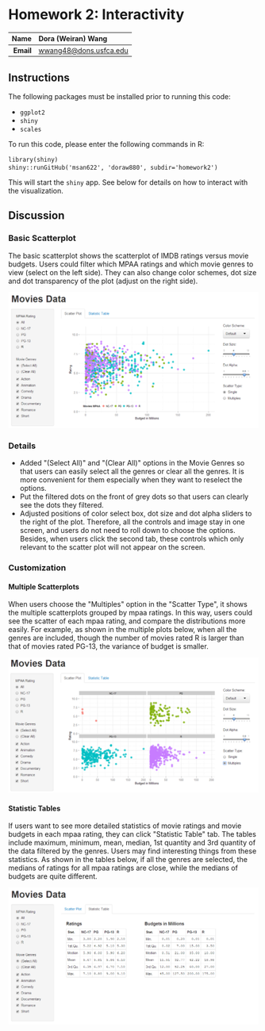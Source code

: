 Homework 2: Interactivity
==============================

| **Name**  | Dora (Weiran) Wang  |
|----------:|:-------------|
| **Email** | wwang48@dons.usfca.edu |

## Instructions ##

The following packages must be installed prior to running this code:

- `ggplot2`
- `shiny`
- `scales`

To run this code, please enter the following commands in R:

```
library(shiny)
shiny::runGitHub('msan622', 'doraw880', subdir='homework2')
```

This will start the `shiny` app. See below for details on how to interact with the visualization.

## Discussion ##

### Basic Scatterplot ###

The basic scatterplot shows the scatterplot of IMDB ratings versus movie budgets. Users could filter which MPAA ratings and which movie genres to view (select on the left side). They can also change color schemes, dot size and dot transparency of the plot (adjust on the right side).

![IMAGE](scatterplot1.png)

### Details ###

- Added "(Select All)" and "(Clear All)" options in the Movie Genres so that users can easily select all the genres or clear all the genres. It is more convenient for them especially when they want to reselect the options.
- Put the filtered dots on the front of grey dots so that users can clearly see the dots they filtered.
- Adjusted positions of color select box, dot size and dot alpha sliders to the right of the plot. Therefore, all the controls and image stay in one screen, and users do not need to roll down to choose the options. Besides, when users click the second tab, these controls which only relevant to the scatter plot will not appear on the screen.

### Customization ###

#### Multiple Scatterplots ####

When users choose the "Multiples" option in the "Scatter Type", it shows the multiple scatterplots grouped by mpaa ratings. In this way, users could see the scatter of each mpaa rating, and compare the distributions more easily. For example, as shown in the multiple plots below, when all the genres are included, though the number of movies rated R is larger than that of movies rated PG-13, the variance of budget is smaller.

![IMAGE](scatterplot2.png)

#### Statistic Tables ####

If users want to see more detailed statistics of movie ratings and movie budgets in each mpaa rating, they can click "Statistic Table" tab. The tables include maximum, minimum, mean, median, 1st quantity and 3rd quantity of the data filtered by the genres. Users may find interesting things from these statistics. As shown in the tables below, if all the genres are selected, the medians of ratings for all mpaa ratings are close, while the medians of budgets are quite different.

![IMAGE](statstable.png)
